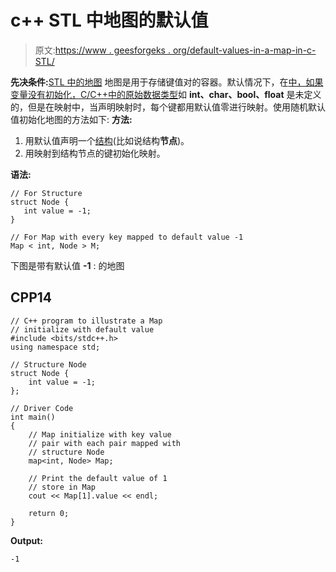 # c++ STL 中地图的默认值

> 原文:[https://www . geesforgeks . org/default-values-in-a-map-in-c-STL/](https://www.geeksforgeeks.org/default-values-in-a-map-in-c-stl/)

**先决条件:**[STL 中的地图](https://www.geeksforgeeks.org/map-associative-containers-the-c-standard-template-library-stl/)
地图是用于存储键值对的容器。默认情况下，在[中，如果变量没有初始化，C/C++中的原始数据类型](https://www.geeksforgeeks.org/uninitialized-primitive-data-types-in-c-c/)如 **int、char、bool、float** 是未定义的，但是在映射中，当声明映射时，每个键都用默认值零进行映射。使用随机默认值初始化地图的方法如下:
**方法:**

1.  用默认值声明一个[结构](https://www.geeksforgeeks.org/structures-c/)(比如说结构**节点**)。
2.  用映射到结构节点的键初始化映射。

**语法:**

```
// For Structure 
struct Node {
   int value = -1;
}

// For Map with every key mapped to default value -1
Map < int, Node > M; 
```

下图是带有默认值 **-1** :
的地图

## CPP14

```
// C++ program to illustrate a Map
// initialize with default value
#include <bits/stdc++.h>
using namespace std;

// Structure Node
struct Node {
    int value = -1;
};

// Driver Code
int main()
{
    // Map initialize with key value
    // pair with each pair mapped with
    // structure Node
    map<int, Node> Map;

    // Print the default value of 1
    // store in Map
    cout << Map[1].value << endl;

    return 0;
}
```

**Output:** 

```
-1
```